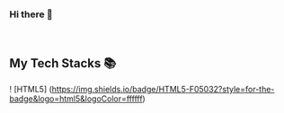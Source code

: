 ### Hi there 👋
<br/>

## My Tech Stacks 📚

! [HTML5] (https://img.shields.io/badge/HTML5-F05032?style=for-the-badge&logo=html5&logoColor=ffffff)




<!--
**TKShimmm/TKShimmm** is a ✨ _special_ ✨ repository because its `README.md` (this file) appears on your GitHub profile.

Here are some ideas to get you started:

- 🔭 I’m currently working on ...
- 🌱 I’m currently learning ...
- 👯 I’m looking to collaborate on ...
- 🤔 I’m looking for help with ...
- 💬 Ask me about ...
- 📫 How to reach me: ...
- 😄 Pronouns: ...
- ⚡ Fun fact: ...
-->
